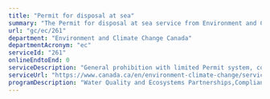 ```yaml
---
title: "Permit for disposal at sea"
summary: "The Permit for disposal at sea service from Environment and Climate Change Canada is not available end-to-end online, according to the GC Service Inventory."
url: "gc/ec/261"
department: "Environment and Climate Change Canada"
departmentAcronym: "ec"
serviceId: "261"
onlineEndtoEnd: 0
serviceDescription: "General prohibition with limited Permit system, control disposal of substances waste into the ocean, prevent pollution, protect the marine environment."
serviceUrl: "https://www.canada.ca/en/environment-climate-change/services/disposal-at-sea.html"
programDescription: "Water Quality and Ecosystems Partnerships,Compliance Promotion and Enforcement - Pollution"
---
```


